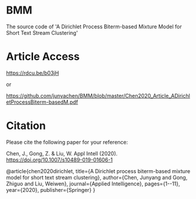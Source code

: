 # BMM

The source code of 'A Dirichlet Process Biterm-based Mixture Model for Short Text Stream Clustering'

# Article Access

https://rdcu.be/b03jH

or 

https://github.com/junyachen/BMM/blob/master/Chen2020_Article_ADirichletProcessBiterm-basedM.pdf

# Citation

Please cite the following paper for your reference:

Chen, J., Gong, Z. & Liu, W. Appl Intell (2020). https://doi.org/10.1007/s10489-019-01606-1


@article{chen2020dirichlet,
  title={A Dirichlet process biterm-based mixture model for short text stream clustering},
  author={Chen, Junyang and Gong, Zhiguo and Liu, Weiwen},
  journal={Applied Intelligence},
  pages={1--11},
  year={2020},
  publisher={Springer}
}
